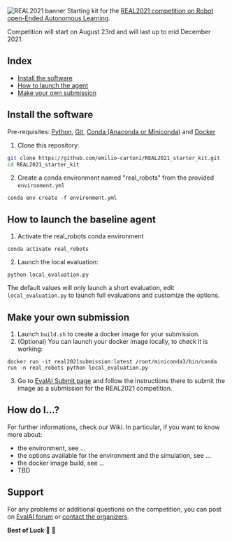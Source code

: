 ![REAL2021 banner](https://raw.githubusercontent.com/wiki/emilio-cartoni/REAL2021_starter_kit/images/banner2021.gif)
Starting kit for the [REAL2021 competition on Robot open-Ended Autonomous Learning](https://eval.ai/web/challenges/challenge-page/1134/overview).

Competition will start on August 23rd and will last up to mid December 2021.  

## Index
* [Install the software](#install-the-software)
* [How to launch the agent](#how-to-launch-the-baseline-agent)
* [Make your own submission](#make-your-own-submission)

## Install the software
Pre-requisites: [Python](https://www.python.org/), [Git](https://git-scm.com/), [Conda (Anaconda or Miniconda)](https://www.anaconda.com/products/individual) and [Docker](https://www.docker.com/)   

1. Clone this repository:  
```bash
git clone https://github.com/emilio-cartoni/REAL2021_starter_kit.git  
cd REAL2021_starter_kit
```

2. Create a conda environment named "real_robots" from the provided `environment.yml`  
```
conda env create -f environment.yml
```

## How to launch the baseline agent
1. Activate the real_robots conda environment  
```
conda activate real_robots
```
2. Launch the local evaluation:  
```
python local_evaluation.py
```

The default values will only launch a short evaluation, edit `local_evaluation.py` to launch full evaluations and customize the options.

## Make your own submission
1. Launch `build.sh` to create a docker image for your submission.  
2. (Optional) You can launch your docker image locally, to check it is working:
```
docker run -it real2021submission:latest /root/miniconda3/bin/conda run -n real_robots python local_evaluation.py
```
3. Go to [EvalAI Submit page](https://eval.ai/web/challenges/challenge-page/1134/submission) and follow the instructions there to submit the image as a submission for the REAL2021 competition.  


## How do I...? 
For further informations, check our Wiki.
In particular, if you want to know more about:
- the environment, see ...
- the options available for the environment and the simulation, see ...
- the docker image build, see ...
- TBD

## Support
For any problems or additional questions on the competition, you can post on [EvalAI forum](https://evalai-forum.cloudcv.org/) or [contact the organizers](mailto:emilio.cartoni@yahoo.it?subject=[REAL2021]%20Question).


**Best of Luck** :tada: :tada:

